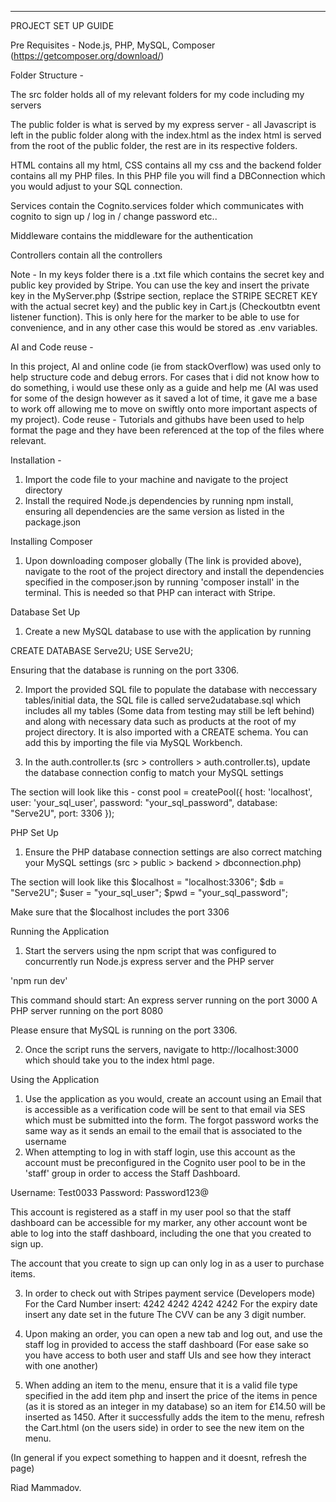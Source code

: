 
-------------------------

PROJECT SET UP GUIDE 

Pre Requisites - Node.js, PHP, MySQL, Composer (https://getcomposer.org/download/)

Folder Structure -

The src folder holds all of my relevant folders for my code including my servers

The public folder is what is served by my express server - all Javascript is left in the public folder along with the index.html
as the index html is served from the root of the public folder, the rest are in its respective folders.

HTML contains all my html, CSS contains all my css and the backend folder contains all my PHP files. In this PHP file you will find a DBConnection which you would adjust to your SQL connection.

Services contain the Cognito.services folder which communicates with cognito to sign up / log in / change password etc..

Middleware contains the middleware for the authentication

Controllers contain all the controllers

Note - In my keys folder there is a .txt file which contains the secret key and public key provided by Stripe. You can use the key and insert the private key in the MyServer.php ($stripe section, replace the STRIPE SECRET KEY with the actual secret key) and the public key in Cart.js (Checkoutbtn event listener function). This is only here for the marker to be able to use for convenience, and in any other case this would be stored as .env variables.

AI and Code reuse -

In this project, AI and online code (ie from stackOverflow) was used only to help structure code and debug errors. For cases that i did not know how to do something, i would use these only as a guide and help me (AI was used for some of the design however as it saved a lot of time, it gave me a base to work off allowing me to move on swiftly onto more important aspects of my project). Code reuse - Tutorials and githubs have been used to help format the page and they have been referenced at the top of the files where relevant.



Installation - 
1) Import the code file to your machine and navigate to the project directory
2) Install the required Node.js dependencies by running npm install, ensuring all dependencies are the same version as listed in the package.json



Installing Composer 
1) Upon downloading composer globally (The link is provided above), navigate to the root of the project directory and install the dependencies 
specified in the composer.json by running 'composer install' in the terminal. This is needed so that PHP can interact with Stripe.



Database Set Up
1) Create a new MySQL database to use with the application by running

CREATE DATABASE Serve2U;
USE Serve2U;

Ensuring that the database is running on the port 3306.

2) Import the provided SQL file to populate the database with neccessary tables/initial data, the SQL file is called serve2udatabase.sql which includes all my tables (Some data from testing may still be left behind) and along with necessary data such as products at the root of my project directory. It is also imported with a CREATE schema. You can add this by importing the file via MySQL Workbench.

3) In the auth.controller.ts (src > controllers > auth.controller.ts), update the database connection config to match your MySQL settings

The section will look like this - 
const pool = createPool({
    host: 'localhost',
    user: 'your_sql_user',
    password: "your_sql_password",
    database: "Serve2U",
    port: 3306
});



PHP Set Up
1) Ensure the PHP database connection settings are also correct matching your MySQL settings (src > public > backend > dbconnection.php)

The section will look like this 
$localhost = "localhost:3306";
$db = "Serve2U";
$user = "your_sql_user"; 
$pwd = "your_sql_password"; 

Make sure that the $localhost includes the port 3306 


Running the Application 
1) Start the servers using the npm script that was configured to concurrently run Node.js express server and the PHP server

'npm run dev' 

This command should start:
An express server running on the port 3000 
A PHP server running on the port 8080 

Please ensure that MySQL is running on the port 3306.

2) Once the script runs the servers, navigate to http://localhost:3000 which should take you to the index html page.

Using the Application
1) Use the application as you would, create an account using an Email that is accessible as a verification code will be sent to that email via SES which must be submitted into the form. The forgot password works the same way as it sends an email to the email that is associated to the username 
2) When attempting to log in with staff login, use this account as the account must be preconfigured in the Cognito user pool to be in the 'staff' group in order to access the Staff Dashboard.

Username: Test0033
Password: Password123@

This account is registered as a staff in my user pool so that the staff dashboard can be accessible for my marker, any other account wont be able to log into the staff dashboard, including the one that you created to sign up.

The account that you create to sign up can only log in as a user to purchase items.

3) In order to check out with Stripes payment service (Developers mode)
For the Card Number insert: 4242 4242 4242 4242
For the expiry date insert any date set in the future
The CVV can be any 3 digit number.

4) Upon making an order, you can open a new tab and log out, and use the staff log in provided to access the staff dashboard (For ease sake so you have access to both user and staff UIs and see how they interact with one another)

5) When adding an item to the menu, ensure that it is a valid file type specified in the add item php and insert the price of the items in pence (as it is stored as an integer in my database) so an item for £14.50 will be inserted as 1450. After it successfully adds the item to the menu, refresh the Cart.html (on the users side) in order to see the new item on the menu.

(In general if you expect something to happen and it doesnt, refresh the page)

Riad Mammadov.
